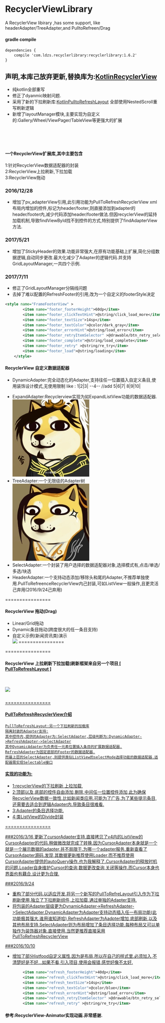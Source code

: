 # RecyclerViewLibrary
A RecyclerView libirary ,has some support, like headerAdapter/TreeAdapter,and PulltoRefreen/Drag

#### gradle compile
```
dependencies {
    compile 'com.ldzs.recyclerlibrary:recyclerlibrary:1.6.2'
}
```
## 声明,本库己放弃更新,替换库为:[KotlinRecyclerView](https://github.com/momodae/KotlinRecyclerView)
* 纯kotlin全部重写
* 修正了dyanmic映射问题.
* 采用了新的下拉刷新库:[KotlinPulltoRefreshLayout](https://github.com/momodae/KotlinPulltoRefreshLayout) 全部使用NestedScroll重写刷新逻辑
* 新增了layoutManager模块,主要实现为自定义的:Gallery/Wheel/ViewPager/TableView等更强大的扩展
<br><br><br><br><br>

#### 一个RecyclerView扩展库,其中主要包含
1:针对RecyclerView数据适配器的封装</br>
2:RecyclerView上拉刷新,下拉加载</br>
3:RecyclerView拖动</br>


### 2016/12/28
* 增加了pv_adapterView引用,此引用功能为PullToRefreshRecyclerView xml布局内增加的控件,标记为header/footer,则直接添加到adapter的header/footer内,减少代码添加header/footer做法.但因recyclerView的延持加载机制,导致findViewById找不到控件的方式,特别提供了findAdapterView方法.</br>

### 2017/5/21
* 增加了StickyHeader的效果.功能非常强大,在原有功能基础上扩展,简化分组数据逻辑,自动同步更改.最大化减少了Adapter的逻辑代码.并支持GridLayoutManager,一共四个示例.

### 2017/7/11
* 修正了GridLayoutManager分隔线问题
* 去掉了难以配置的RefreshFooter的引用,改为一个自定义的footerStyle决定

```xml
<style name="FrameFooterView" >
        <item name="footer_footerHeight">60dp</item>
        <item name="footer_clickTextHint">@string/click_load_more</item>
        <item name="footer_textSize">14sp</item>
        <item name="footer_textColor">@color/dark_gray</item>
        <item name="footer_errorHint">@string/load_error</item>
        <item name="footer_retryItemSelector" >@drawable/btn_retry_selector</item>
        <item name="footer_complete">@string/load_complete</item>
        <item name="footer_retry" >@string/re_try</item>
        <item name="footer_load">@string/loading</item>
    </style>
```

#### RecyclerView 自定义数据适配器
* DynamicAdapter:完全动态化的Adapter,支持往任一位置插入自定义条目,使用装饰设计模式,无使用限制
   like :
     1|2|3|
     --4--  //add
     5|6|7|
     8|9|10|<p>
* ExpandAdapter:Recyclerview实现为如ExpandListView功能的数据适配器.<br>
![](image/image1.jpg)
* TreeAdapter:一个无限级的Adapter树<br>
![](image/image2.jpg)
* SelectAdapter:一个封装了用户选择的数据适配器对象,选择模式有,点击/单选/多选/块选
* HeaderAdapter:一个支持动态添加/移除头和尾的Adapter,不推荐单独使用.PullToRefreenceRecyclerView内己封装,可如ListView一般操作,且更灵活己弃用(2016/9/24己弃用)<br>


================
#### RecyclerView 拖动(Drag)
* Linear/Grid拖动
* Dynamic条目拖动(跨度很大的任一条目支持)
* 自定义示例(新闻资讯类)演示<br>
![](https://github.com/momodae/RecyclerViewLibrary/blob/master/app/screenshot/S60214-155401.png)
================


================
#### RecyclerView 上拉刷新下拉加载(刷新框架来自另一个项目<a href="https://github.com/momodae/PullToRefreshLayout" target="_blank"> [ PullToRefreshLayout ]<br>
![](https://github.com/momodae/RecyclerViewLibrary/blob/master/app/screenshot/S60214-155428.png)
================

================
#### PullToRefreshRecyclerView介绍
	PullToRefreshLayout:另一个下拉刷新的加载库
	隔离封装的Adapter支持:
	其中控件内,提供的Adapter为:SelectAdapter,层级判断为:DynamicAdapter->RefreshAdapter->SelectAdapter
	其中DynamicAdapter为负责任一元素位置插入条目的扩展数据适配器.
	RefreshAdapter为固定底部的Footer的数据适配器.
	而最上层的SelectAdapter,则提供类似ListView的selectMode选择功能的数据适配器.适配器需实现Selectable接口
#### 实现的功能为:
* 1:recyclerView的下拉刷新,上拉加载,
* 2:顶部以及,底部的控件自由添加,删除,中间任一位置控件添加,此为确保RecyclerView数据一致性.比如新闻类应用.可能为了广告,为了某些提示条目,还需要去适合到逻辑Adapter内.导致条目很难看.</br>
* 3:Adapter的条目选择功能.
* 4:类ListView的Divide封装

================

###2016/3/16
更新了cursorAdapter支持,直接拷贝了v4内的ListView的CursorAdapter的代码.稍做微改就完成了转换.因为CursorAdapter本身就是一个就是一个展示数据的adapter,并不局限于.为哪一个adapter服务.重新查看了CursorAdapter源码.发现,其数据更新推荐使用Loader,而不推荐使用CursorAdapter提供的autoQuery操作.也为我解释了.CursorAdapter的释放时机的问题.Loader自身维护Cursor的查询,数据更改查询,关闭等操作.而Cursor本身也界面也有藕合,设计更为合理.

###2016/9/24
* 重构了部分代码.以适应开发.将另一个新写的PullToRefreLayout引入作为下拉刷新使用,独立了下拉刷新组件,上拉加载,通过单独的Adapter支持.
* 将包装的Adapter层级更为DynamicAdapter->RefreshAdapter->SelectAdapter,DynamicAdapter为Adapter支持动态插入任一布局功能(此功能极其强大.谁用谁知道哈),RefreshAdapter为Aadpter增加,底部刷新,以及其他布局支持.SelectAdapter则为布局增加了条目选择功能.每种布局又可以单独作为装饰器对象.直接使用.当然更推荐直接采用PullToRefreshRecyclerView

###2016/10/10
* 增加了部分listfood自定义属性.因为是布局,所以在自己的样式里.必须加入,不清楚好是不好...如果不看,引入项目,使用会报错,感觉好像不太好.
```xml
        <item name="refresh_footerHeight">40dp</item>
        <item name="refresh_clickTextHint">@string/click_load_more</item>
        <item name="refresh_textSize">14sp</item>
        <item name="refresh_textColor">@color/blue</item>
        <item name="refresh_errorHint">@string/load_error</item>
        <item name="refresh_retryItemSelector" >@drawable/btn_retry_selector</item>
        <item name="refresh_retry" >@string/re_try</item>
```
#### 参考:RecyclerView-Animator实现动画.非常感谢.